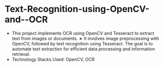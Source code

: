 # Text-Recognition-using-OpenCV-and--OCR
* This project implements OCR using OpenCV and Tesseract to extract text from images or documents. 
∗ It involves image preprocessing with OpenCV, followed by text recognition using Tesseract. The goal is to automate text extraction for efficient data processing and information retrieval.
* Technology Stacks Used: OpenCV, OCR
